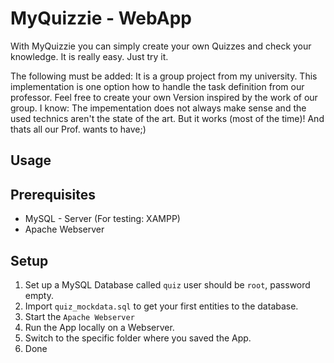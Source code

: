 # MyQuizzie - WebApp 

With MyQuizzie you can simply create your own Quizzes and check your knowledge. It is really easy. Just try it.

The following must be added: It is a group project from my university. 
This implementation is one option how to handle the task definition from our professor. Feel free to create your own Version inspired by the work of our group.
I know: The impementation does not always make sense and the used technics aren't the state of the art. But it works (most of the time)! And thats all our Prof. wants to have;)

Usage
------

## Prerequisites
* MySQL - Server (For testing: XAMPP)
* Apache Webserver

Setup
-----

1. Set up a MySQL Database called `quiz` user should be `root`, password empty.
2. Import `quiz_mockdata.sql` to get your first entities to the database.
3. Start the `Apache Webserver`
4. Run the App locally on a Webserver.
5. Switch to the specific folder where you saved the App.
6. Done


